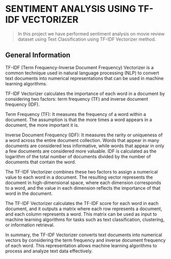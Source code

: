 # SENTIMENT ANALYSIS USING TF-IDF VECTORIZER

> In this project we have performed sentiment analysis on movie review dataset 
using Text Classification using TF-IDF Vectorizer method.


## General Information

TF-IDF (Term Frequency-Inverse Document Frequency) Vectorizer is a common 
technique used in natural language processing (NLP) to convert text documents 
into numerical representations that can be used in machine learning algorithms.

TF-IDF Vectorizer calculates the importance of each word in a document by 
considering two factors: term frequency (TF) and inverse document frequency (IDF).

Term Frequency (TF): It measures the frequency of a word within a document. 
The assumption is that the more times a word appears in a document, the more 
important it is.

Inverse Document Frequency (IDF): It measures the rarity or uniqueness of a 
word across the entire document collection. Words that appear in many documents 
are considered less informative, while words that appear in only a few documents 
are considered more valuable. IDF is calculated as the logarithm of the total 
number of documents divided by the number of documents that contain the word.

The TF-IDF Vectorizer combines these two factors to assign a numerical value 
to each word in a document. The resulting vector represents the document in 
high-dimensional space, where each dimension corresponds to a word, and the 
value in each dimension reflects the importance of that word in the document.

The TF-IDF Vectorizer calculates the TF-IDF score for each word in each 
document, and it outputs a matrix where each row represents a document, and 
each column represents a word. This matrix can be used as input to machine 
learning algorithms for tasks such as text classification, clustering, or 
information retrieval.

In summary, the TF-IDF Vectorizer converts text documents into numerical 
vectors by considering the term frequency and inverse document frequency 
of each word. This representation allows machine learning algorithms to 
process and analyze text data effectively.
